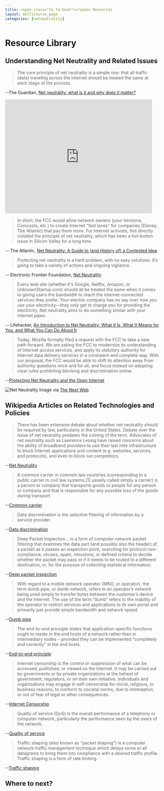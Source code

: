 ```yaml
---
title: <span class="fa fa-book"></span> Resources
layout: multicourse_page
categories: [netneutrality]
---
```


<script src="{{site.baseurl}}/js/make-api.js"></script>
<script src="{{site.baseurl}}/js/makeGallery.js"></script>

# Resource Library 

## Understanding Net Neutrality and Related Issues

>The core principle of net neutrality is a simple one: that all traffic (data) traveling across the internet should be treated the same at each stage of the process. 

--The Guardian, [Net neutrality: what is it and why does it matter?](http://www.theguardian.com/technology/2014/may/14/net-neutrality-fcc-what-is-it)

<iframe width="480" height="373" frameborder="0" scrolling="no" marginheight="0" marginwidth="0" id="nyt_video_player" title="New York Times Video - Embed Player" src="http://graphics8.nytimes.com/bcvideo/1.0/iframe/embed.html?videoId=100000002881329&playerType=embed"></iframe>

>In short: the FCC would allow network owners (your Verizons, Comcasts, etc.) to create Internet "fast lanes" for companies (Disney, The Atlantic) that pay them more. For Internet activists, this directly violated the principle of net neutrality, which has been a hot-button issue in Silicon Valley for a long time. 

-- The Atlantic, [Net Neutrality: A Guide to (and History of) a Contested Idea](http://www.theatlantic.com/technology/archive/2014/04/the-best-writing-on-net-neutrality/361237/)

>Protecting net neutrality is a hard problem, with no easy solutions.  It’s going to take a variety of actions and ongoing vigilance.

-- Electronic Frontier Foundation, [Net Neutrality](https://www.eff.org/issues/net-neutrality)

>Every web site (whether it's Google, Netflix, Amazon, or UnknownStartup.com) should all be treated the same when it comes to giving users the bandwidth to reach the internet-connected services they prefer. Your electric company has no say over how you use your electricity—they only get to charge you for providing the electricity. Net neutrality aims to do something similar with your internet pipes.

-- Lifehacker, [An Introduction to Net Neutrality: What It Is, What It Means for You, and What You Can Do About It](http://lifehacker.com/5720407/an-introduction-to-net-neutrality-what-it-is-what-it-means-for-you-and-what-you-can-do-about-it)

>Today, Mozilla formally filed a request with the FCC to take a new path forward. We are asking the FCC to modernize its understanding of Internet access services, and apply its statutory authority for Internet data delivery services in a consistent and complete way. With our proposal, the FCC would be able to shift its attention away from authority questions once and for all, and focus instead on adopting clear rules prohibiting blocking and discrimination online.

--[Protecting Net Neutrality and the Open Internet](https://blog.mozilla.org/netpolicy/2014/05/05/protecting-net-neutrality-and-the-open-internet/)


![Net Neutrality](https://i.imgur.com/1Vrq8Z1.jpg)
Image via [The Next Web](http://thenextweb.com/us/2010/08/19/riaa-speaks-out-against-net-neutrality-again/)


## Wikipedia Articles on Related Technologies and Policies

>There has been extensive debate about whether net neutrality should be required by law, particularly in the United States. Debate over the issue of net neutrality predates the coining of the term. Advocates of net neutrality such as Lawrence Lessig have raised concerns about the ability of broadband providers to use their last mile infrastructure to block Internet applications and content (e.g. websites, services, and protocols), and even to block out competitors.

--[Net Neutrality](https://en.wikipedia.org/wiki/Network_neutrality)

>A common carrier in common law countries (corresponding to a public carrier in civil law systems,[1] usually called simply a carrier) is a person or company that transports goods or people for any person or company and that is responsible for any possible loss of the goods during transport. 

--[Common carrier](https://en.wikipedia.org/wiki/Common_carrier)

>Data discrimination is the selective filtering of information by a service provider. 

--[Data discrimination](https://en.wikipedia.org/wiki/Data_discrimination)

>Deep Packet Inspection... is a form of computer network packet filtering that examines the data part (and possibly also the header) of a packet as it passes an inspection point, searching for protocol non-compliance, viruses, spam, intrusions, or defined criteria to decide whether the packet may pass or if it needs to be routed to a different destination, or, for the purpose of collecting statistical information. 

--[Deep packet inspection](https://en.wikipedia.org/wiki/Deep_packet_inspection)

>With regard to a mobile network operator (MNO, or operator), the term dumb pipe, or dumb network, refers to an operator’s network being used simply to transfer bytes between the customer’s device and the Internet. The use of the term “dumb” refers to the inability of the operator to restrict services and applications to its own portal and primarily just provide simple bandwidth and network speed.

--[Dumb pipe](https://en.wikipedia.org/wiki/Dumb_pipe)

>The end-to-end principle states that application-specific functions ought to reside in the end hosts of a network rather than in intermediary nodes – provided they can be implemented "completely and correctly" in the end hosts. 

--[End-to-end principle](https://en.wikipedia.org/wiki/End-to-end_principle)

>Internet censorship is the control or suppression of what can be accessed, published, or viewed on the Internet. It may be carried out by governments or by private organizations at the behest of government, regulators, or on their own initiative. Individuals and organizations may engage in self-censorship for moral, religious, or business reasons, to conform to societal norms, due to intimidation, or out of fear of legal or other consequences.

--[Internet Censorship](https://en.wikipedia.org/wiki/Internet_censorship)

>Quality of service (QoS) is the overall performance of a telephony or computer network, particularly the performance seen by the users of the network.

--[Quality of service](https://en.wikipedia.org/wiki/Quality_of_service)

>Traffic shaping (also known as "packet shaping") is a computer network traffic management technique which delays some or all datagrams to bring them into compliance with a desired traffic profile. Traffic shaping is a form of rate limiting.

--[Traffic shaping](https://en.wikipedia.org/wiki/Traffic_shaping)

## Where to next?
